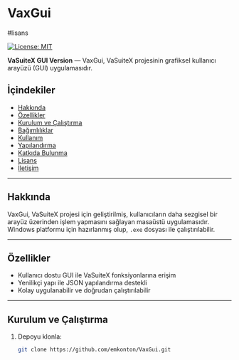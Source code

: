 # VaxGui

#lisans

[![License: MIT](https://img.shields.io/badge/License-MIT-yellow.svg)](LICENSE)

**VaSuiteX GUI Version** — VaxGui, VaSuiteX projesinin grafiksel kullanıcı arayüzü (GUI) uygulamasıdır.

## İçindekiler

- [Hakkında](#hakkında)  
- [Özellikler](#özellikler)  
- [Kurulum ve Çalıştırma](#kurulum-ve-çalıştırma)  
- [Bağımlılıklar](#bağımlılıklar)  
- [Kullanım](#kullanım)  
- [Yapılandırma](#yapılandırma)  
- [Katkıda Bulunma](#katkıda-bulunma)  
- [Lisans](#lisans)  
- [İletişim](#iletişim)

---

## Hakkında

VaxGui, VaSuiteX projesi için geliştirilmiş, kullanıcıların daha sezgisel bir arayüz üzerinden işlem yapmasını sağlayan masaüstü uygulamasıdır. Windows platformu için hazırlanmış olup, `.exe` dosyası ile çalıştırılabilir.

---

## Özellikler

- Kullanıcı dostu GUI ile VaSuiteX fonksiyonlarına erişim  
- Yenilikçi yapı ile JSON yapılandırma destekli  
- Kolay uygulanabilir ve doğrudan çalıştırılabilir

---

## Kurulum ve Çalıştırma

1. Depoyu klonla:
   ```bash
   git clone https://github.com/emkonton/VaxGui.git
